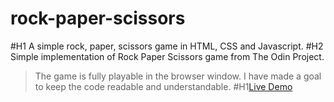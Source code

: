 # rock-paper-scissors
#H1 A simple rock, paper, scissors game in HTML, CSS and Javascript.
#H2 Simple implementation of Rock Paper Scissors game from The Odin Project. 
>The game is fully playable in the browser window.
>I have made a goal to keep the code readable and understandable. 
#H1[Live Demo]()
